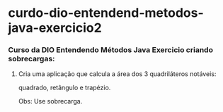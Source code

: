 # curdo-dio-entendend-metodos-java-exercicio2

### Curso da DIO Entendendo Métodos Java Exercicio criando sobrecargas:

1. Cria uma aplicação que calcula a área dos 3 quadriláteros notáveis: 

    quadrado, retângulo e trapézio.

   Obs: Use sobrecarga.
